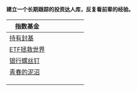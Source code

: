 #### 建立一个长期跟踪的投资达人库，反复看前辈的经验。

|指数基金|||||||
|----|----|----|----|----|----|----|
|[持有封基]()|||||||
|[ETF拯救世界]()|||||||
|[银行螺丝钉]()|[]()||||||
|[青春的泥沼]()|[]()||||||
|[]()|[]()||||||
|[]()|[]()||||||
|[]()|[]()||||||


